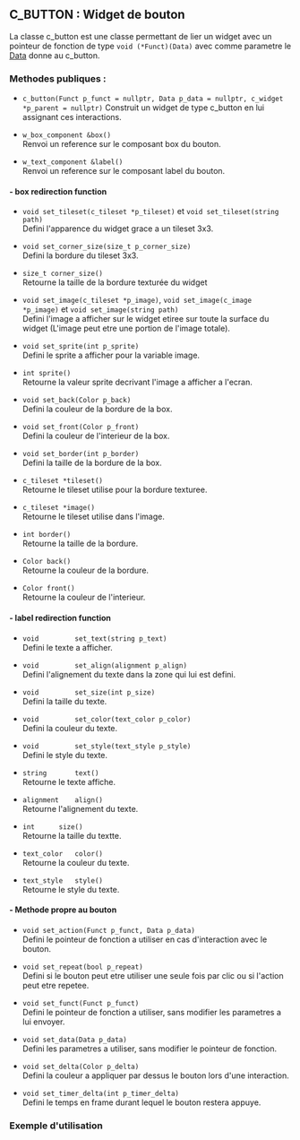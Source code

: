 ## C_BUTTON : Widget de bouton

La classe c_button est une classe permettant de lier un widget avec un pointeur de fonction de type `void (*Funct)(Data)` avec comme parametre le [Data](data.md) donne au c_button.

### Methodes publiques :

- `c_button(Funct p_funct = nullptr, Data p_data = nullptr, c_widget *p_parent = nullptr)`
	Construit un widget de type c_button en lui assignant ces interactions.  


- `w_box_component &box()`  
	Renvoi un reference sur le composant box du bouton.


- `w_text_component &label()`  
	Renvoi un reference sur le composant label du bouton.



#### - box redirection function
- `void set_tileset(c_tileset *p_tileset)` et `void set_tileset(string path)`  
	Defini l'apparence du widget grace a un tileset 3x3.


- `void set_corner_size(size_t p_corner_size)`  
	Defini la bordure du tileset 3x3.


- `size_t corner_size()`  
	Retourne la taille de la bordure texturée du widget


- `void set_image(c_tileset *p_image)`, `void set_image(c_image *p_image)` et `void set_image(string path)`  
	Defini l'image a afficher sur le widget etiree sur toute la surface du widget (L'image peut etre une portion de l'image totale).


- `void set_sprite(int p_sprite)`  
	Defini le sprite a afficher pour la variable image.


- `int sprite()`  
	Retourne la valeur sprite decrivant l'image a afficher a l'ecran.


- `void set_back(Color p_back)`  
	Defini la couleur de la bordure de la box.


- `void set_front(Color p_front)`  
	Defini la couleur de l'interieur de la box.


- `void set_border(int p_border)`  
	Defini la taille de la bordure de la box.


- `c_tileset *tileset()`  
	Retourne le tileset utilise pour la bordure texturee.


- `c_tileset *image()`  
	Retourne le tileset utilise dans l'image.


- `int border()`  
	Retourne la taille de la bordure.


- `Color back()`  
	Retourne la couleur de la bordure.


- `Color front()`  
	Retourne la couleur de l'interieur.

#### - label redirection function
- `void 		set_text(string p_text)`  
	Defini le texte a afficher.


- `void 		set_align(alignment p_align)`  
	Defini l'alignement du texte dans la zone qui lui est defini.


- `void 		set_size(int p_size)`  
	Defini la taille du texte.


- `void 		set_color(text_color p_color)`  
	Defini la couleur du texte.


- `void 		set_style(text_style p_style)`  
	Defini le style du texte.


- `string 		text()`  
	Retourne le texte affiche.


- `alignment 	align()`  
	Retourne l'alignement du texte.


- `int 		size()`  
	Retourne la taille du textte.


- `text_color 	color()`  
	Retourne la couleur du texte.


- `text_style 	style()`  
	Retourne le style du texte.


#### - Methode propre au bouton
- `void set_action(Funct p_funct, Data p_data)`  
	Defini le pointeur de fonction a utiliser en cas d'interaction avec le bouton.


- `void set_repeat(bool p_repeat)`  
	Defini si le bouton peut etre utiliser une seule fois par clic ou si l'action peut etre repetee.


- `void set_funct(Funct p_funct)`  
	Defini le pointeur de fonction a utiliser, sans modifier les parametres a lui envoyer.


- `void set_data(Data p_data)`  
	Defini les parametres a utiliser, sans modifier le pointeur de fonction.


- `void set_delta(Color p_delta)`  
	Defini la couleur a appliquer par dessus le bouton lors d'une interaction.


- `void set_timer_delta(int p_timer_delta)`  
	Defini le temps en frame durant lequel le bouton restera appuye.


### Exemple d'utilisation
